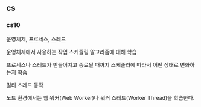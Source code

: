 ## cs

### cs10

운영체제, 프로세스, 스레드


운영체제에서 사용하는 작업 스케줄링 알고리즘에 대해 학습

프로세스나 스레드가 만들어지고 종료될 때까지 스케줄러에 따라서 어떤 상태로 변화하는지 학습

멀티 스레드 동작

노드 환경에서는 웹 워커(Web Worker)나 워커 스레드(Worker Thread)을 학습한다.

